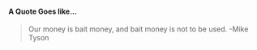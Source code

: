 #### A Quote Goes like...
> Our money is bait money, and bait money is not to be used.
> -Mike Tyson